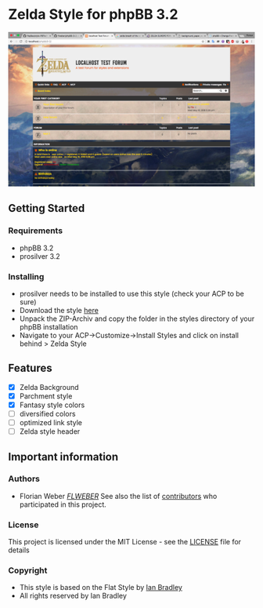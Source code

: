 # Zelda Style for phpBB 3.2
![Screenshot](docs/images/screenshots/board-index.png)
## Getting Started
### Requirements
- phpBB 3.2
- prosilver 3.2
### Installing
- prosilver needs to be installed to use this style (check your ACP to be sure)
- Download the style [here](https://github.com/flweber/phpBB-3-2-zelda_style/archive/master.zip)
- Unpack the ZIP-Archiv and copy the folder in the styles directory of your phpBB installation
- Navigate to your ACP->Customize->Install Styles and click on install behind > Zelda Style
## Features
- [x] Zelda Background
- [x] Parchment style
- [x] Fantasy style colors
- [ ] diversified colors
- [ ] optimized link style
- [ ] Zelda style header
## Important information
### Authors
- Florian Weber _[FLWEBER](https://github.com/flweber)_
See also the list of [contributors](https://github.com/flweber/phpBB-3-2-zelda_style/graphs/contributors) who participated in this project.
### License
This project is licensed under the MIT License - see the [LICENSE](https://github.com/flweber/phpBB-3-2-zelda_style/blob/master/LICENSE) file for details
### Copyright
- This style is based on the Flat Style by [Ian Bradley](http://iansvivarium.com/)
- All rights reserved by Ian Bradley
